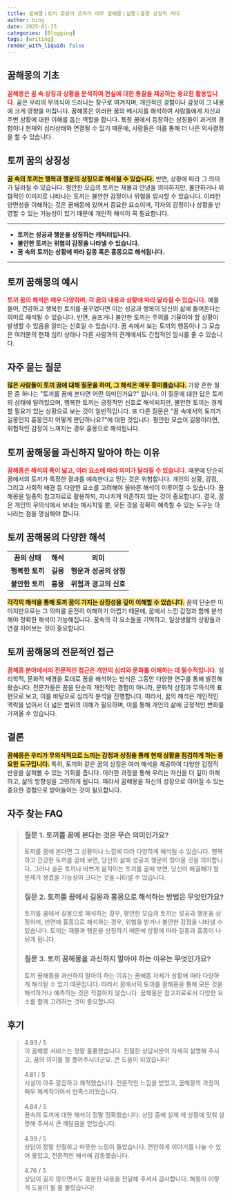 ```yaml
---
title: 꿈해몽ㅣ토끼 호랑이 코끼리 여우 꿈해몽ㅣ길몽ㅣ흉몽 상징적 의미
author: bing
date: 2025-01-25
categories: [Blogging]
tags: [writing]
render_with_liquid: false
---
```



<h2 id='꿈해몽의 기초'>꿈해몽의 기초</h2>

<p><b><span style="color: #ee2323;">꿈해몽은 꿈 속 상징과 상황을 분석하여 현실에 대한 통찰을 제공하는 중요한 활동입니다.</span></b> 꿈은 우리의 무의식이 드러나는 창구로 여겨지며, 개인적인 경험이나 감정이 그 내용에 크게 영향을 미칩니다. 꿈해몽은 이러한 꿈의 메시지를 해석하여 사람들에게 자신과 주변 상황에 대한 이해를 돕는 역할을 합니다. 특정 꿈에서 등장하는 상징들이 과거의 경험이나 현재의 심리상태와 연결될 수 있기 때문에, 사람들은 이를 통해 더 나은 의사결정을 할 수 있습니다.</p>

<h2 id='토끼 꿈의 상징성'>토끼 꿈의 상징성</h2>

<p><b><span style="background-color: #ffe066;">꿈 속의 토끼는 행복과 행운의 상징으로 해석될 수 있습니다.</span></b> 반면, 상황에 따라 그 의미가 달라질 수 있습니다. 평안한 모습의 토끼는 재물과 안녕을 의미하지만, 불안하거나 위협적인 이미지로 나타나는 토끼는 불안한 감정이나 위협을 암시할 수 있습니다. 이러한 양면성을 이해하는 것은 꿈해몽에 있어서 중요한 요소이며, 각자의 감정이나 상황을 반영할 수 있는 가능성이 있기 때문에 개인적 해석이 꼭 필요합니다.</p>

<hr />

<ul>
    <li><b>토끼는 성공과 행운을 상징하는 캐릭터입니다.</b></li>
    <li><b>불안한 토끼는 위협의 감정을 나타낼 수 있습니다.</b></li>
    <li><b>꿈 속의 토끼는 상황에 따라 길몽 혹은 흉몽으로 해석됩니다.</b></li>
</ul>

<hr />

<h2 id='토끼 꿈해몽의 예시'>토끼 꿈해몽의 예시</h2>

<p><b><span style="color: #ee2323;">토끼 꿈의 해석은 매우 다양하며, 각 꿈의 내용과 상황에 따라 달라질 수 있습니다.</span></b> 예를 들어, 건강하고 행복한 토끼를 꿈꾸었다면 이는 성공과 행복이 당신의 삶에 들어온다는 의미로 해석될 수 있습니다. 반면, 슬프거나 불안한 토끼는 주의를 기울여야 할 상황이 발생할 수 있음을 알리는 신호일 수 있습니다. 꿈 속에서 보는 토끼의 행동이나 그 모습은 여러분의 현재 심리 상태나 다른 사람과의 관계에서도 간접적인 암시를 줄 수 있습니다.</p>

<h2 id='자주 묻는 질문'>자주 묻는 질문</h2>

<p><b><span style="background-color: #ffe066;">많은 사람들이 토끼 꿈에 대해 질문을 하며, 그 해석은 매우 흥미롭습니다.</span></b> 가장 흔한 질문 중 하나는 "토끼를 꿈에 본다면 어떤 의미인가요?" 입니다. 이 질문에 대한 답은 토끼의 상태에 달려있으며, 행복한 토끼는 긍정적인 신호로 해석되지만, 불안한 토끼는 경계할 필요가 있는 상황으로 보는 것이 일반적입니다. 또 다른 질문은 "꿈 속에서의 토끼가 길몽인지 흉몽인지 어떻게 판단하나요?"에 대한 것입니다. 평안한 모습이 길몽이라면, 위협적인 감정이 느껴지는 경우 흉몽으로 해석됩니다.</p>

<h2 id='토끼 꿈해몽을 과신하지 말아야 하는 이유'>토끼 꿈해몽을 과신하지 말아야 하는 이유</h2>

<p><b><span style="color: #ee2323;">꿈해몽은 해석의 폭이 넓고, 여러 요소에 따라 의미가 달라질 수 있습니다.</span></b> 때문에 단순히 꿈에서의 토끼가 특정한 결과를 예측한다고 믿는 것은 위험합니다. 개인의 상황, 감정, 그리고 사회적 배경 등 다양한 요소를 고려해야 올바른 해석이 이루어질 수 있습니다. 꿈해몽을 일종의 참고자료로 활용하되, 지나치게 의존하지 않는 것이 중요합니다. 결국, 꿈은 개인의 무의식에서 보내는 메시지일 뿐, 모든 것을 정확히 예측할 수 있는 도구는 아니라는 점을 명심해야 합니다.</p>

<h2 id='토끼 꿈해몽의 다양한 해석'>토끼 꿈해몽의 다양한 해석</h2>

<table>
    <tr>
        <td style="text-align: center; height: 17px;"><b>꿈의 상태</b></td>
        <td style="text-align: center; height: 17px;"><b>해석</b></td>
        <td style="text-align: center; height: 17px;"><b>의미</b></td>
    </tr>
    <tr>
        <td style="text-align: center; height: 17px;"><b>행복한 토끼</b></td>
        <td style="text-align: center; height: 17px;"><b>길몽</b></td>
        <td style="text-align: center; height: 17px;"><b>행운과 성공의 상징</b></td>
    </tr>
    <tr>
        <td style="text-align: center; height: 17px;"><b>불안한 토끼</b></td>
        <td style="text-align: center; height: 17px;"><b>흉몽</b></td>
        <td style="text-align: center; height: 17px;"><b>위험과 경고의 신호</b></td>
    </tr>
</table>

<p><b><span style="background-color: #ffe066;">각각의 해석을 통해 토끼 꿈이 가지는 상징성을 깊이 이해할 수 있습니다.</span></b> 꿈의 단순한 이미지만으로는 그 의미를 온전히 이해하기 어렵기 때문에, 꿈에서 느낀 감정과 함께 분석해야 정확한 해석이 가능해집니다. 꿈속의 각 요소들을 기억하고, 일상생활의 상황들과 연결 지어보는 것이 중요합니다.</p>

<h2 id='토끼 꿈해몽의 전문적인 접근'>토끼 꿈해몽의 전문적인 접근</h2>

<p><b><span style="color: #ee2323;">꿈해몽 분야에서의 전문적인 접근은 개인의 심리와 문화를 이해하는 데 필수적입니다.</span></b> 심리학적, 문화적 배경을 토대로 꿈을 해석하는 방식은 그동안 다양한 연구를 통해 발전해왔습니다. 전문가들은 꿈을 단순히 개인적인 경험이 아니라, 문화적 상징과 무의식의 표현으로 보고, 이를 바탕으로 심리적 분석을 진행합니다. 따라서, 꿈의 해석은 개인적인 맥락을 넘어서 더 넓은 범위의 이해가 필요하며, 이를 통해 개인의 삶에 긍정적인 변화를 가져올 수 있습니다.</p>

<h2 id='결론'>결론</h2>

<p><b><span style="background-color: #ffe066;">꿈해몽은 우리가 무의식적으로 느끼는 감정과 상징을 통해 현재 상황을 점검하게 하는 중요한 도구입니다.</span></b> 특히, 토끼와 같은 꿈의 상징은 여러 해석을 제공하여 다양한 감정적 반응을 살펴볼 수 있는 기회를 줍니다. 이러한 과정을 통해 우리는 자신을 더 깊이 이해하고, 삶의 방향성을 고민하게 됩니다. 따라서 꿈해몽을 자신의 성장으로 이어질 수 있는 중요한 경험으로 받아들이는 것이 필요합니다.</p>


<h2 id='자주_찾는_FAQ'>자주 찾는 FAQ</h2>
<div itemscope="" itemtype="https://schema.org/FAQPage"> 
<blockquote> 
<div itemscope="" itemprop="mainEntity" itemtype="https://schema.org/Question"> 
<h3 itemprop="name">질문 1. 토끼를 꿈에 본다는 것은 무슨 의미인가요?</h3> 
<div itemscope="" itemprop="acceptedAnswer" itemtype="https://schema.org/Answer"> 
<span itemprop="text"> 
<p>토끼를 꿈에 본다면 그 상황이나 느낌에 따라 다양하게 해석될 수 있습니다. 행복하고 건강한 토끼를 꿈에 보면, 당신의 삶에 성공과 행운이 찾아올 것을 의미합니다. 그러나 슬픈 토끼나 바쁘게 움직이는 토끼를 꿈에 보면, 당신이 해결해야 할 문제가 생겼을 가능성이 크다는 것을 나타낼 수 있습니다.</p> 
</span> 
</div> 
</div> 
<div itemscope="" itemprop="mainEntity" itemtype="https://schema.org/Question"> 
<h3 itemprop="name">질문 2. 토끼를 꿈에서 길몽과 흉몽으로 해석하는 방법은 무엇인가요?</h3> 
<div itemscope="" itemprop="acceptedAnswer" itemtype="https://schema.org/Answer"> 
<span itemprop="text"> 
<p>토끼를 꿈에서 길몽으로 해석하는 경우, 평안한 모습의 토끼는 성공과 행운을 상징하며, 반면에 흉몽으로 해석하는 경우, 위협을 받거나 불안한 감정을 나타낼 수 있습니다. 토끼는 재물과 행운을 상징하기 때문에 상황에 따라 길몽과 흉몽이 나뉘게 됩니다.</p> 
</span> 
</div> 
</div> 
<div itemscope="" itemprop="mainEntity" itemtype="https://schema.org/Question"> 
<h3 itemprop="name">질문 3. 토끼 꿈해몽을 과신하지 말아야 하는 이유는 무엇인가요?</h3> 
<div itemscope="" itemprop="acceptedAnswer" itemtype="https://schema.org/Answer"> 
<span itemprop="text"> 
<p>토끼 꿈해몽을 과신하지 말아야 하는 이유는 꿈해몽 자체가 상황에 따라 다양하게 해석될 수 있기 때문입니다. 따라서 꿈에서의 토끼를 꿈해몽을 통해 모든 것을 해석하거나 예측하는 것은 적절하지 않습니다. 꿈해몽은 참고자료로서 다양한 요소를 함께 고려하는 것이 중요합니다.</p> 
</span> 
</div> 
</div> 
</blockquote> 
</div>
<h2 id='후기'>후기</h2>
<div itemscope itemtype="https://schema.org/Product">
  <blockquote>
  <div itemprop="review" itemscope itemtype="https://schema.org/Review">
      <div itemprop="reviewRating" itemscope itemtype="https://schema.org/Rating"> <span itemprop="ratingValue">4.93</span> / <span itemprop="bestRating">5</span> </div>
      <span itemprop="reviewBody">이 꿈해몽 서비스는 정말 훌륭했습니다. 친절한 상담사분이 자세히 설명해 주시고, 꿈의 의미를 잘 풀어주시더군요. 큰 도움이 되었습니다!</span>
  </div>
  <br>
  <div itemprop="review" itemscope itemtype="https://schema.org/Review">
      <div itemprop="reviewRating" itemscope itemtype="https://schema.org/Rating"> <span itemprop="ratingValue">4.81</span> / <span itemprop="bestRating">5</span> </div>
      <span itemprop="reviewBody">시설이 아주 깔끔하고 쾌적했습니다. 전문적인 느낌을 받았고, 꿈해몽의 과정이 매우 체계적이어서 만족스러웠습니다.</span>
  </div>
  <br>
  <div itemprop="review" itemscope itemtype="https://schema.org/Review">
      <div itemprop="reviewRating" itemscope itemtype="https://schema.org/Rating"> <span itemprop="ratingValue">4.84</span> / <span itemprop="bestRating">5</span> </div>
      <span itemprop="reviewBody">꿈속의 토끼에 대한 해석이 정말 정확했습니다. 상담 중에 실제 제 상황에 맞춰 설명해 주셔서 큰 깨달음을 얻었습니다.</span>
  </div>
  <br>
  <div itemprop="review" itemscope itemtype="https://schema.org/Review">
      <div itemprop="reviewRating" itemscope itemtype="https://schema.org/Rating"> <span itemprop="ratingValue">4.99</span> / <span itemprop="bestRating">5</span> </div>
      <span itemprop="reviewBody">상담이 정말 친절하고 따뜻한 느낌이 들었습니다. 편안하게 이야기를 나눌 수 있어 좋았고, 전문적인 해석에 감동했습니다.</span>
  </div>
  <br>
  <div itemprop="review" itemscope itemtype="https://schema.org/Review">
      <div itemprop="reviewRating" itemscope itemtype="https://schema.org/Rating"> <span itemprop="ratingValue">4.76</span> / <span itemprop="bestRating">5</span> </div>
      <span itemprop="reviewBody">상담이 길지 않으면서도 충분한 내용을 전달해 주셔서 감사합니다. 해몽이 이렇게 도움이 될 줄 몰랐습니다!</span>
  </div>
  </blockquote>
</div>
